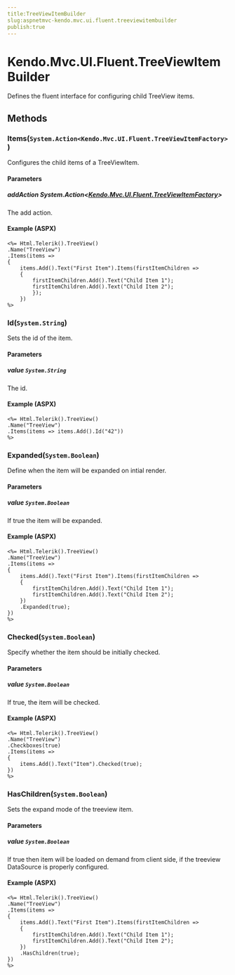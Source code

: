 ```yaml
---
title:TreeViewItemBuilder
slug:aspnetmvc-kendo.mvc.ui.fluent.treeviewitembuilder
publish:true
---
```


# Kendo.Mvc.UI.Fluent.TreeViewItemBuilder
Defines the fluent interface for configuring child TreeView items.



## Methods

### Items(`System.Action<Kendo.Mvc.UI.Fluent.TreeViewItemFactory>`)
Configures the child items of a TreeViewItem.


#### Parameters

##### addAction System.Action<[Kendo.Mvc.UI.Fluent.TreeViewItemFactory](/api/wrappers/aspnet-mvc/Kendo.Mvc.UI.Fluent/TreeViewItemFactory)>
The add action.




#### Example (ASPX)
    <%= Html.Telerik().TreeView()
    .Name("TreeView")
    .Items(items =>
    {
        items.Add().Text("First Item").Items(firstItemChildren =>
        {
            firstItemChildren.Add().Text("Child Item 1");
            firstItemChildren.Add().Text("Child Item 2");
            });
        })
    %>


### Id(`System.String`)
Sets the id of the item.


#### Parameters

##### value `System.String`
The id.




#### Example (ASPX)
    <%= Html.Telerik().TreeView()
    .Name("TreeView")
    .Items(items => items.Add().Id("42"))
    %>


### Expanded(`System.Boolean`)
Define when the item will be expanded on intial render.


#### Parameters

##### value `System.Boolean`
If true the item will be expanded.




#### Example (ASPX)
    <%= Html.Telerik().TreeView()
    .Name("TreeView")
    .Items(items =>
    {
        items.Add().Text("First Item").Items(firstItemChildren =>
        {
            firstItemChildren.Add().Text("Child Item 1");
            firstItemChildren.Add().Text("Child Item 2");
        })
        .Expanded(true);
    })
    %>


### Checked(`System.Boolean`)
Specify whether the item should be initially checked.


#### Parameters

##### value `System.Boolean`
If true, the item will be checked.




#### Example (ASPX)
    <%= Html.Telerik().TreeView()
    .Name("TreeView")
    .Checkboxes(true)
    .Items(items =>
    {
        items.Add().Text("Item").Checked(true);
    })
    %>


### HasChildren(`System.Boolean`)
Sets the expand mode of the treeview item.


#### Parameters

##### value `System.Boolean`
If true then item will be loaded on demand from client side, if the treeview DataSource is properly configured.




#### Example (ASPX)
    <%= Html.Telerik().TreeView()
    .Name("TreeView")
    .Items(items =>
    {
        items.Add().Text("First Item").Items(firstItemChildren =>
        {
            firstItemChildren.Add().Text("Child Item 1");
            firstItemChildren.Add().Text("Child Item 2");
        })
        .HasChildren(true);
    })
    %>



